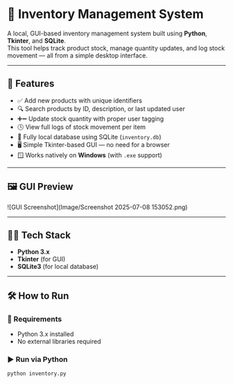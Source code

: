 # 🧾 Inventory Management System

A local, GUI-based inventory management system built using **Python**, **Tkinter**, and **SQLite**.  
This tool helps track product stock, manage quantity updates, and log stock movement — all from a simple desktop interface.

---

## 🚀 Features

- ✅ Add new products with unique identifiers
- 🔍 Search products by ID, description, or last updated user
- ➕➖ Update stock quantity with proper user tagging
- 🕓 View full logs of stock movement per item
- 💾 Fully local database using SQLite (`inventory.db`)
- 🖥️ Simple Tkinter-based GUI — no need for a browser
- 🪟 Works natively on **Windows** (with `.exe` support)

---

## 🖼️ GUI Preview

![GUI Screenshot](Image/Screenshot 2025-07-08 153052.png)

---

## 🧑‍💻 Tech Stack

- **Python 3.x**
- **Tkinter** (for GUI)
- **SQLite3** (for local database)

---

## 🛠️ How to Run

### 🔧 Requirements

- Python 3.x installed
- No external libraries required

### ▶️ Run via Python

```bash
python inventory.py
